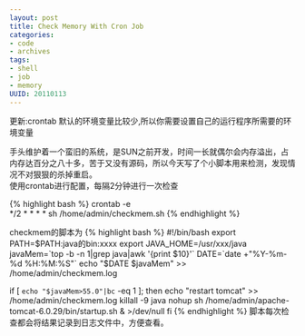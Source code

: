 ```yaml
---
layout: post
title: Check Memory With Cron Job
categories:
- code
- archives
tags:
- shell
- job
- memory
UUID: 20110113
---
```


更新:crontab 默认的环境变量比较少,所以你需要设置自己的运行程序所需要的环境变量

手头维护着一个蛮旧的系统，是SUN之前开发，时间一长就偶尔会内存溢出，占内存达百分之八十多，苦于又没有源码，所以今天写了个小脚本用来检测，发现情况不对狠狠的杀掉重启。  
使用crontab进行配置，每隔2分钟进行一次检查

{% highlight bash %}
crontab -e  
*/2 * * * * sh /home/admin/checkmem.sh
{% endhighlight %}

checkmem的脚本为
{% highlight bash %}
#!/bin/bash
export PATH=$PATH:java的bin:xxxx
export JAVA_HOME=/usr/xxx/java
javaMem=`top -b -n 1|grep java|awk '{print $10}'`
DATE=`date +"%Y-%m-%d %H:%M:%S"`
echo "$DATE $javaMem" >> /home/admin/checkmem.log

if [ `echo "$javaMem>55.0"|bc` -eq 1 ]; then
   echo "restart tomcat" >> /home/admin/checkmem.log
  killall -9 java
  nohup sh /home/admin/apache-tomcat-6.0.29/bin/startup.sh & >/dev/null
fi
{% endhighlight %}
脚本每次检查都会将结果记录到日志文件中，方便查看。
